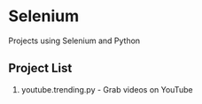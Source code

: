 # Selenium
Projects using Selenium and Python 

## Project List
1. youtube.trending.py - Grab videos on YouTube